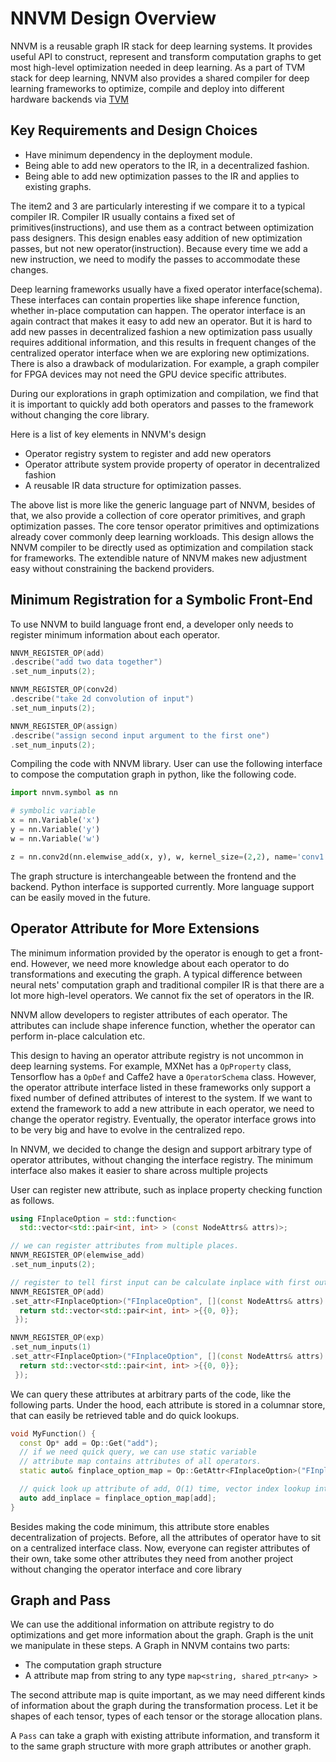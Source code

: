 <!--- Licensed to the Apache Software Foundation (ASF) under one -->
<!--- or more contributor license agreements.  See the NOTICE file -->
<!--- distributed with this work for additional information -->
<!--- regarding copyright ownership.  The ASF licenses this file -->
<!--- to you under the Apache License, Version 2.0 (the -->
<!--- "License"); you may not use this file except in compliance -->
<!--- with the License.  You may obtain a copy of the License at -->

<!---   http://www.apache.org/licenses/LICENSE-2.0 -->

<!--- Unless required by applicable law or agreed to in writing, -->
<!--- software distributed under the License is distributed on an -->
<!--- "AS IS" BASIS, WITHOUT WARRANTIES OR CONDITIONS OF ANY -->
<!--- KIND, either express or implied.  See the License for the -->
<!--- specific language governing permissions and limitations -->
<!--- under the License. -->


# NNVM Design Overview

NNVM is a reusable graph IR stack for deep learning systems. It provides useful API to construct, represent and transform computation graphs to get most high-level optimization needed in deep learning.
As a part of TVM stack for deep learning, NNVM also provides a shared compiler for deep learning frameworks to optimize, compile and deploy into different hardware backends via [TVM](https://github.com/dmlc/tvm)

## Key Requirements and Design Choices

- Have minimum dependency in the deployment module.
- Being able to add new operators to the IR, in a decentralized fashion.
- Being able to add new optimization passes to the IR and applies to existing graphs.

The item2 and 3 are particularly interesting if we compare it to a typical compiler IR. Compiler IR usually contains a fixed set of primitives(instructions), and use them as a contract between optimization pass designers. This design enables easy addition of new optimization passes, but not new operator(instruction). Because every time we add a new instruction, we need to modify the passes to accommodate these changes.

Deep learning frameworks usually have a fixed operator interface(schema). These interfaces can contain properties like shape inference function, whether in-place computation can happen.  The operator interface is an again contract that makes it easy to add new an operator. But it is hard to add new passes in decentralized fashion a new optimization pass usually requires additional information, and this results in frequent changes of the centralized operator interface when we are exploring new optimizations. There is also a drawback of modularization. For example, a graph compiler for FPGA devices may not need the GPU device specific attributes.

During our explorations in graph optimization and compilation, we find that it is important to quickly add both operators and passes to the framework without changing the core library.

Here is a list of key elements in NNVM's design

-  Operator registry system to register and add new operators
-  Operator attribute system provide property of operator in decentralized fashion
-  A reusable IR data structure for optimization passes.

The above list is more like the generic language part of NNVM, besides of that, we also provide a collection of core operator primitives, and graph optimization passes.   The core tensor operator primitives and optimizations already cover commonly deep learning workloads. This design allows the NNVM compiler to be directly used as optimization and compilation stack for frameworks. The extendible nature of NNVM makes new adjustment easy without constraining the backend providers.

## Minimum Registration for a Symbolic Front-End
To use NNVM to build language front end, a developer only needs to register minimum information about each operator.

```c++
NNVM_REGISTER_OP(add)
.describe("add two data together")
.set_num_inputs(2);

NNVM_REGISTER_OP(conv2d)
.describe("take 2d convolution of input")
.set_num_inputs(2);

NNVM_REGISTER_OP(assign)
.describe("assign second input argument to the first one")
.set_num_inputs(2);
```

Compiling the code with NNVM library. User can use the following interface to compose the computation graph in python, like the following code.

```python
import nnvm.symbol as nn

# symbolic variable
x = nn.Variable('x')
y = nn.Variable('y')
w = nn.Variable('w')

z = nn.conv2d(nn.elemwise_add(x, y), w, kernel_size=(2,2), name='conv1')
```

The graph structure is interchangeable between the frontend and the backend.  Python interface is supported currently. More language support can be easily
moved in the future.

## Operator Attribute for More Extensions

The minimum information provided by the operator is enough to get a front-end. However,   we need more knowledge about each operator to do transformations and executing the graph.
A typical difference between neural nets' computation graph and traditional compiler IR is that there are a lot more high-level operators. We cannot fix the set of operators in the IR.

NNVM allow developers to register attributes of each operator. The attributes can include shape inference function, whether the operator can perform in-place calculation etc.

This design to having an operator attribute registry is not uncommon in deep learning systems.
For example, MXNet has a ```OpProperty``` class, Tensorflow has a ```OpDef``` and Caffe2 have a ```OperatorSchema``` class.
However, the operator attribute interface listed in these frameworks only support a fixed number of defined attributes of interest to the system. If we want to extend the framework to add a new attribute in each operator, we need to change the operator registry.
Eventually, the operator interface grows into to be very big and have to evolve in the centralized repo.

In NNVM, we decided to change the design and support arbitrary type of operator attributes, without changing the interface registry. The minimum interface also makes it easier to share across multiple projects

User can register new attribute, such as inplace property checking function as follows.
```c++
using FInplaceOption = std::function<
  std::vector<std::pair<int, int> > (const NodeAttrs& attrs)>;

// we can register attributes from multiple places.
NNVM_REGISTER_OP(elemwise_add)
.set_num_inputs(2);

// register to tell first input can be calculate inplace with first output
NNVM_REGISTER_OP(add)
.set_attr<FInplaceOption>("FInplaceOption", [](const NodeAttrs& attrs) {
  return std::vector<std::pair<int, int> >{{0, 0}};
 });

NNVM_REGISTER_OP(exp)
.set_num_inputs(1)
.set_attr<FInplaceOption>("FInplaceOption", [](const NodeAttrs& attrs) {
  return std::vector<std::pair<int, int> >{{0, 0}};
 });
```

We can query these attributes at arbitrary parts of the code, like the following parts. Under the hood, each attribute is stored in a columnar store, that can easily be retrieved table and do quick lookups.

```c++
void MyFunction() {
  const Op* add = Op::Get("add");
  // if we need quick query, we can use static variable
  // attribute map contains attributes of all operators.
  static auto& finplace_option_map = Op::GetAttr<FInplaceOption>("FInplaceOption");

  // quick look up attribute of add, O(1) time, vector index lookup internally.
  auto add_inplace = finplace_option_map[add];
}
```
Besides making the code minimum, this attribute store enables decentralization of projects.
Before, all the attributes of operator have to sit on a centralized interface class.
Now, everyone can register attributes of their own, take some other attributes they need from another project without changing the operator interface and core library


## Graph and Pass

We can use the additional information on attribute registry to do optimizations and get more information about the graph. Graph is the unit we manipulate in these steps. A Graph in NNVM contains
two parts:
- The computation graph structure
- A attribute map from string to any type ```map<string, shared_ptr<any> >```

The second attribute map is quite important, as we may need different kinds
of information about the graph during the transformation process. Let it be
shapes of each tensor, types of each tensor or the storage allocation plans.

A ```Pass``` can take a graph with existing attribute information,
and transform it to the same graph structure with more graph attributes or another graph.
